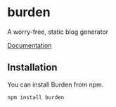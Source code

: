 burden
=========

A worry-free, static blog generator

[Documentation](http://burden.io/docs/)

Installation
------------

You can install Burden from npm.

`npm install burden`
